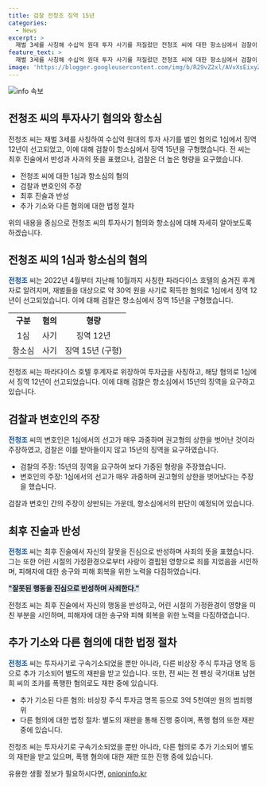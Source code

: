 ```yaml
---
title: 검찰 전청조 징역 15년
categories:
  - News
excerpt: >
  재벌 3세를 사칭해 수십억 원대 투자 사기를 저질렀던 전청조 씨에 대한 항소심에서 검찰이 징역 15년을 구형했습니다. 전 씨는 잘못을 인정하며 반성하고 피해 회복을 위해 노력하겠다고 전했습니다. 또한, 함께 구속기소된 A씨에게도 징역 7년을 구형하였으며, 추가 투자금 횡령 혐의로 별도 재판을 받고 있습니다. 전 씨의 항소심 선고 공판은 오는 9월 12일 열릴 예정이며, 뒤이어 폭행 혐의 재판도 진행 중입니다. #전청조 #투자사기 #항소심
feature_text: >
  재벌 3세를 사칭해 수십억 원대 투자 사기를 저질렀던 전청조 씨에 대한 항소심에서 검찰이 징역 15년을 구형했습니다. 전 씨는 잘못을 인정하며 반성하고 피해 회복을 위해 노력하겠다고 전했습니다. 또한, 함께 구속기소된 A씨에게도 징역 7년을 구형하였으며, 추가 투자금 횡령 혐의로 별도 재판을 받고 있습니다. 전 씨의 항소심 선고 공판은 오는 9월 12일 열릴 예정이며, 뒤이어 폭행 혐의 재판도 진행 중입니다. #전청조 #투자사기 #항소심
image: 'https://blogger.googleusercontent.com/img/b/R29vZ2xl/AVvXsEixyZcFfHzMRdzZMjFBmAUKJYCLCGyLL1o632UiGVXcaFdKo_bkvkuCioo0uUKlGfBVcT3P84aROyZIXSBEx3Aw5nCQ3pTgDom1WDC4m8eifvWiAmWEEVb4x6G_l8C0QH225ldMjyaFvpxGEBGNO37VmDTDMHGhJPq73UglMfDca1-0aw/s1600/blogspot.png'
---
```


<p><img src="https://blogger.googleusercontent.com/img/b/R29vZ2xl/AVvXsEixyZcFfHzMRdzZMjFBmAUKJYCLCGyLL1o632UiGVXcaFdKo_bkvkuCioo0uUKlGfBVcT3P84aROyZIXSBEx3Aw5nCQ3pTgDom1WDC4m8eifvWiAmWEEVb4x6G_l8C0QH225ldMjyaFvpxGEBGNO37VmDTDMHGhJPq73UglMfDca1-0aw/s1600/blogspot.png" alt="info 속보" /></p>

<h2 data-ke-size="size26">전청조 씨의 투자사기 혐의와 항소심</h2>

<p>전청조 씨는 재벌 3세를 사칭하여 수십억 원대의 투자 사기를 벌인 혐의로 1심에서 징역 12년이 선고되었고, 이에 대해 검찰이 항소심에서 징역 15년을 구형했습니다. 전 씨는 최후 진술에서 반성과 사과의 뜻을 표했으나, 검찰은 더 높은 형량을 요구했습니다.</p>

<ul>
    <li>전청조 씨에 대한 1심과 항소심의 혐의</li>
    <li>검찰과 변호인의 주장</li>
    <li>최후 진술과 반성</li>
    <li>추가 기소와 다른 혐의에 대한 법정 절차</li>
</ul>

<p data-ke-size="size16">위의 내용을 중심으로 전청조 씨의 투자사기 혐의와 항소심에 대해 자세히 알아보도록 하겠습니다.</p>

<h2 data-ke-size="size26">전청조 씨의 1심과 항소심의 혐의</h2>

<p><b><span style="color: #1a5490;">전청조</span></b> 씨는 2022년 4월부터 지난해 10월까지 사칭한 파라다이스 호텔의 숨겨진 후계자로 알려지며, 재벌들을 대상으로 약 30억 원을 사기로 획득한 혐의로 1심에서 징역 12년이 선고되었습니다. 이에 대해 검찰은 항소심에서 징역 15년을 구형했습니다.</p>

<table>
    <tr>
        <td style="text-align: center; height: 17px;"><b>구분</b></td>
        <td style="text-align: center; height: 17px;"><b>혐의</b></td>
        <td style="text-align: center; height: 17px;"><b>형량</b></td>
    </tr>
    <tr>
        <td style="text-align: center; height: 17px;">1심</td>
        <td style="text-align: center; height: 17px;">사기</td>
        <td style="text-align: center; height: 17px;">징역 12년</td>
    </tr>
    <tr>
        <td style="text-align: center; height: 17px;">항소심</td>
        <td style="text-align: center; height: 17px;">사기</td>
        <td style="text-align: center; height: 17px;">징역 15년 (구형)</td>
    </tr>
</table>

<p data-ke-size="size16">전청조 씨는 파라다이스 호텔 후계자로 위장하여 투자금을 사칭하고, 해당 혐의로 1심에서 징역 12년이 선고되었습니다. 이에 대해 검찰은 항소심에서 15년의 징역을 요구하고 있습니다.</p>

<h2 data-ke-size="size26">검찰과 변호인의 주장</h2>

<p><b><span style="color: #1a5490;">전청조</span></b> 씨의 변호인은 1심에서의 선고가 매우 과중하며 권고형의 상한을 벗어난 것이라 주장하였고, 검찰은 이를 받아들이지 않고 15년의 징역을 요구하였습니다.</p>

<ul>
    <li>검찰의 주장: 15년의 징역을 요구하여 보다 가중된 형량을 주장했습니다.</li>
    <li>변호인의 주장: 1심에서의 선고가 매우 과중하며 권고형의 상한을 벗어났다는 주장을 했습니다.</li>
</ul>

<p data-ke-size="size16">검찰과 변호인 간의 주장이 상반되는 가운데, 항소심에서의 판단이 예정되어 있습니다.</p>

<h2 data-ke-size="size26">최후 진술과 반성</h2>

<p><b><span style="color: #1a5490;">전청조</span></b> 씨는 최후 진술에서 자신의 잘못을 진심으로 반성하며 사죄의 뜻을 표했습니다. 그는 또한 어린 시절의 가정환경으로부터 사랑이 결핍된 영향으로 죄를 지었음을 시인하며, 피해자에 대한 송구와 피해 회복을 위한 노력을 다짐하였습니다.</p>

<p><b><span style="background-color: #21538527;">"잘못된 행동을 진심으로 반성하며 사죄한다."</span></b></p>

<p data-ke-size="size16">전청조 씨는 최후 진술에서 자신의 행동을 반성하고, 어린 시절의 가정환경이 영향을 미친 부분을 시인하며, 피해자에 대한 송구와 피해 회복을 위한 노력을 다짐하였습니다.</p>

<h2 data-ke-size="size26">추가 기소와 다른 혐의에 대한 법정 절차</h2>

<p><b><span style="color: #1a5490;">전청조</span></b> 씨는 투자사기로 구속기소되었을 뿐만 아니라, 다른 비상장 주식 투자금 명목 등으로 추가 기소되어 별도의 재판을 받고 있습니다. 또한, 전 씨는 전 펜싱 국가대표 남현희 씨의 조카를 폭행한 혐의로도 재판 중에 있습니다.</p>

<ul>
    <li>추가 기소된 다른 혐의: 비상장 주식 투자금 명목 등으로 3억 5천여만 원의 범죄행위</li>
    <li>다른 혐의에 대한 법정 절차: 별도의 재판을 통해 진행 중이며, 폭행 혐의 또한 재판 중에 있습니다.</li>
</ul>

<p data-ke-size="size16">전청조 씨는 투자사기로 구속기소되었을 뿐만 아니라, 다른 혐의로 추가 기소되어 별도의 재판을 받고 있으며, 폭행 혐의에 대한 재판 또한 진행 중에 있습니다.</p>
유용한 생활 정보가 필요하시다면, <a href="https://onioninfo.kr" rel="dofollow">onioninfo.kr</a>


